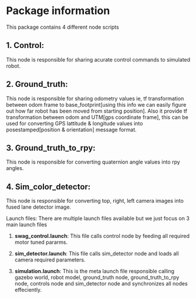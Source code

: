 # Package information

This package contains 4 different node scripts

## 1. Control: 
This node is responsible for sharing acurate control commands to simulated robot.

## 2. Ground_truth: 
This node is responsible for sharing odometry values ie, tf transformation between odom frame to base_footprint[using this info we can easily figure out how far robot has been moved from starting position]. Also it provide tf transformation between odom and UTM[gps coordinate frame], this can be used for converting GPS lattitude & longitude values into posestamped[position & orientation] message format.

## 3. Ground_truth_to_rpy: 
This node is responsible for converting quaternion angle values into rpy angles.

## 4. Sim_color_detector: 
This node is responsible for converting top, right, left camera images into fused lane detector image.



Launch files:
There are multiple launch files available but we just focus on 3 main launch files 

1. **swag_control.launch**: This file calls control node by feeding all required motor tuned pararms.

2. **sim_detector.launch**: This file calls sim_detector node and loads all camera required parameters.

3. **simulation.launch**: This is the meta launch file responsible calling gazebo world, robot model, ground_truth node, ground_truth_to_rpy node, controls node and sim_detector node and synchronizes all nodes effeciently.